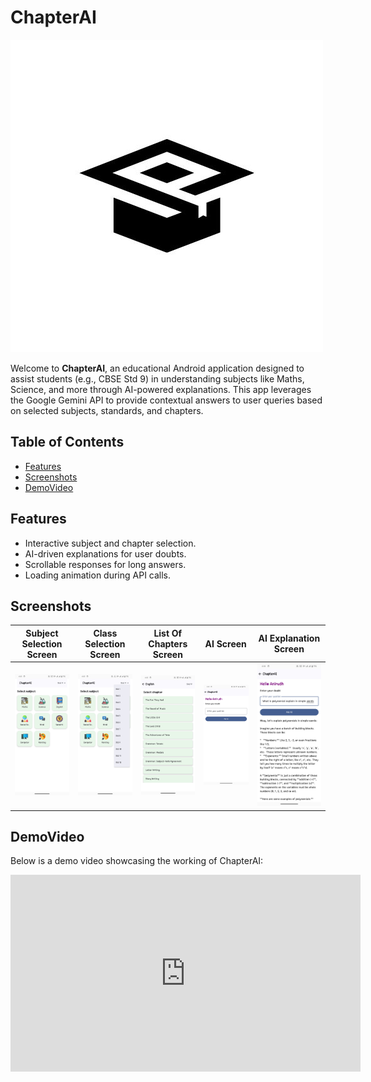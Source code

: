 # ChapterAI

![ChapterAI Logo](./screenshots/logo.jpg)

Welcome to **ChapterAI**, an educational Android application designed to assist students (e.g., CBSE Std 9) in understanding subjects like Maths, Science, and more through AI-powered explanations. This app leverages the Google Gemini API to provide contextual answers to user queries based on selected subjects, standards, and chapters.

## Table of Contents
- [Features](#features)
- [Screenshots](#screenshots)
- [DemoVideo](#demovideo)

## Features
- Interactive subject and chapter selection.
- AI-driven explanations for user doubts.
- Scrollable responses for long answers.
- Loading animation during API calls.

## Screenshots
| Subject Selection Screen | Class Selection Screen | List Of Chapters Screen | AI Screen | AI Explanation Screen |
|--------------------------|-----------------------|-------------------------|-----------|------------------------|
| ![Subject Selection](./screenshots/subject_selection.jpg) | ![Class Selection](./screenshots/class_selection.jpg) | ![List Of Chapters](./screenshots/list_of_chapters.jpg) | ![AI Screen](./screenshots/ai_screen.jpg) | ![AI Explanation](./screenshots/ai_answer.jpg) |

## DemoVideo

Below is a demo video showcasing the working of ChapterAI:

<iframe width="560" height="315" src="https://www.youtube.com/embed/6pfjx1amNbU" 
title="ChapterAI Demo Video" frameborder="0" allow="accelerometer; autoplay; clipboard-write; encrypted-media; gyroscope; picture-in-picture" allowfullscreen></iframe>
